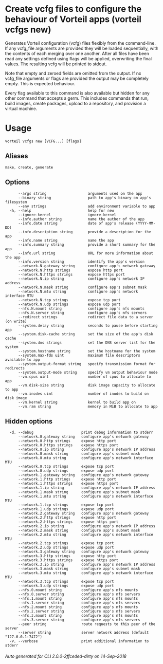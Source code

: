 # Create vcfg files to configure the behaviour of Vorteil apps (vorteil vcfgs new)

Generates Vorteil configuration (vcfg) files flexibly from the command-line. If
any vcfg_file arguments are provided they will be loaded sequentially, with the
contents of each merging over one another. After all files have been read any
settings defined using flags will be applied, overwriting the final values. The
resulting vcfg will be printed to stdout.

Note that empty and zeroed fields are omitted from the output. If no vcfg_file
arguments or flags are provided the output may be completely empty. This is
expected behaviour.

Every flag available to this command is also available but hidden for any other
command that accepts a germ. This includes commands that run, build images,
create packages, upload to a repository, and provision a virtual machine.

# Usage

```
vorteil vcfgs new [VCFG...] [flags]
```

## Aliases

```
make, create, generate
```

## Options

```
      --args string                   arguments used on the app
      --binary string                 path to app's binary on app's filesystem
      --env strings                   add environment variable to app
  -h, --help                          help for new
      --ignore-kernel                 ignore-kernel
      --info.author string            name the author of the app
      --info.date string              date of app's release (YYYY-MM-DD)
      --info.description string       provide a description for the app
      --info.name string              name the app
      --info.summary string           provide a short summary for the app
      --info.url string               URL for more information about the app
      --info.version string           identify the app's version
      --network.N.gateway string      configure app's network gateway
      --network.N.http strings        expose http port
      --network.N.https strings       expose https port
      --network.N.ip string           configure app's network IP address
      --network.N.mask string         configure app's subnet mask
      --network.N.mtu string          configure app's network interface MTU
      --network.N.tcp strings         expose tcp port
      --network.N.udp strings         expose udp port
      --nfs.N.mount string            configure app's nfs mounts
      --nfs.N.server string           configure app's nfs servers
      --redirect strings              redirect file data to a server (on write)
      --system.delay string           seconds to pause before starting app
      --system.disk-cache string      set the size of the app's disk cache
      --system.dns strings            set the DNS server list for the system
      --system.hostname string        set the hostname for the system
      --system.max-fds uint           maximum file descriptors available to app
      --system.output-format string   specify transmission format for redirects
      --system.output-mode string     specify vm output behaviour mode
      --vm.cpus uint                  number of cpus to allocate to app
      --vm.disk-size string           disk image capacity to allocate to app
      --vm.inodes uint                number of inodes to build on disk image
      --vm.kernel string              kernel to build app on
      --vm.ram string                 memory in MiB to allocate to app
```

## Hidden options

```
  -d, --debug                      print debug information to stderr
      --network.0.gateway string   configure app's network gateway
      --network.0.http strings     expose http port
      --network.0.https strings    expose https port
      --network.0.ip string        configure app's network IP address
      --network.0.mask string      configure app's subnet mask
      --network.0.mtu string       configure app's network interface MTU
      --network.0.tcp strings      expose tcp port
      --network.0.udp strings      expose udp port
      --network.1.gateway string   configure app's network gateway
      --network.1.http strings     expose http port
      --network.1.https strings    expose https port
      --network.1.ip string        configure app's network IP address
      --network.1.mask string      configure app's subnet mask
      --network.1.mtu string       configure app's network interface MTU
      --network.1.tcp strings      expose tcp port
      --network.1.udp strings      expose udp port
      --network.2.gateway string   configure app's network gateway
      --network.2.http strings     expose http port
      --network.2.https strings    expose https port
      --network.2.ip string        configure app's network IP address
      --network.2.mask string      configure app's subnet mask
      --network.2.mtu string       configure app's network interface MTU
      --network.2.tcp strings      expose tcp port
      --network.2.udp strings      expose udp port
      --network.3.gateway string   configure app's network gateway
      --network.3.http strings     expose http port
      --network.3.https strings    expose https port
      --network.3.ip string        configure app's network IP address
      --network.3.mask string      configure app's subnet mask
      --network.3.mtu string       configure app's network interface MTU
      --network.3.tcp strings      expose tcp port
      --network.3.udp strings      expose udp port
      --nfs.0.mount string         configure app's nfs mounts
      --nfs.0.server string        configure app's nfs servers
      --nfs.1.mount string         configure app's nfs mounts
      --nfs.1.server string        configure app's nfs servers
      --nfs.2.mount string         configure app's nfs mounts
      --nfs.2.server string        configure app's nfs servers
      --nfs.3.mount string         configure app's nfs mounts
      --nfs.3.server string        configure app's nfs servers
      --peer string                route requests to this peer of the server
      --server string              server network address (default "127.0.0.1:7472")
  -v, --verbose                    print additional information to stderr
```


###### Auto generated for CLI 2.0.0-2ffceded-dirty on 14-Sep-2018
